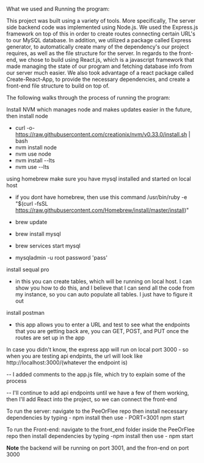 What we used and Running the program:

This project was built using a variety of tools. More specifically, The server side backend code was implemented using Node.js. We used the Express.js framework on top of this in order to create routes connecting certain URL's to our MySQL database. In addition, we utilized a package called Express generator, to automatically create many of the dependency's our project requires, as well as the file structure for the server. In regards to the front-end, we chose to build using React.js, which is a javascript framework that made managing the state of our program and fetching database info from our server much easier. We also took advantage of a react package called Create-React-App, to provide the necessary dependencies, and create a front-end file structure to build on top of.

The following walks through the process of running the program: 

Install NVM which manages node and makes updates easier in the future, then install node
- curl -o- https://raw.githubusercontent.com/creationix/nvm/v0.33.0/install.sh | bash
- nvm install node
- nvm use node
- nvm install --lts
- nvm use --lts

using homebrew make sure you have mysql installed and started on local host
- if you dont have homebrew, then use this command /usr/bin/ruby -e "$(curl -fsSL https://raw.githubusercontent.com/Homebrew/install/master/install)"

- brew update
- brew install mysql
- brew services start mysql 
- mysqladmin -u root password 'pass'


install sequal pro
- in this you can create tables, which will be running on local host. I can show you how to do this, and I believe that I can send all the code from my instance, so you can auto populate all tables. I just have to figure it out 

install postman
- this app allows you to enter a URL and test to see what the endpoints that you are getting back are, you can GET, POST, and PUT once the routes are set up in the app

In case you didn't know, the express app will run on local port 3000
    - so when you are testing api endpints, the url will look like http://localhost:3000/(whatever the endpoint is)

-- I added comments to the app.js file, which try to explain some of the process

-- I'll continue to add api endpoints until we have a few of them working, then I'll add React into the project, so we can connect the front-end

To run the server: 
navigate to the PeeOrFlee repo then install necessary dependencies by typing - npm install
then use - PORT=3001 npm start 

To run the Front-end: 
navigate to the front_end folder inside the PeeOrFlee repo then install dependencies by typing -npm install
then use - npm start

**Note** the backend will be running on port 3001, and the fron-end on port 3000


